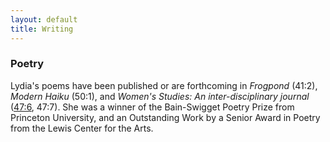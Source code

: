 ```yaml
---
layout: default
title: Writing
---
```


### Poetry

Lydia's poems have been published or are forthcoming in *Frogpond* (41:2), *Modern Haiku* (50:1), and *Women's Studies: An inter-disciplinary journal* ([47:6](https://www.tandfonline.com/eprint/TZPzIzbIQ9FtvsHs9rX8/full), 47:7). She was a winner of the Bain-Swigget Poetry Prize from Princeton University, and an Outstanding Work by a Senior Award in Poetry from the Lewis Center for the Arts.


